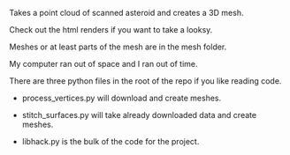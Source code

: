 Takes a point cloud of scanned asteroid and creates a 3D mesh.

Check out the html renders if you want to take a looksy. 

Meshes or at least parts of the mesh are in the mesh folder.

My computer ran out of space and I ran out of time.

There are three python files in the root of the repo if you like reading code.

- process_vertices.py will download and create meshes.

- stitch_surfaces.py will take already downloaded data and create meshes.

- libhack.py is the bulk of the code for the project.

